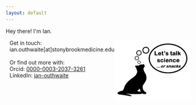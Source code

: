 ```yaml
---
layout: default
---
```


Hey there! I'm Ian.

<div style="display:flex">
     <div style="flex:1;padding-left:10px;">
          Get in touch: ian.outhwaite[at]stonybrookmedicine.edu <br><br>
	  Or find out more with: <br>       
	  Orcid: <a href = "https://orcid.org/0000-0003-2037-3261"> 0000-0003-2037-3261 </a> <br> 
	  LinkedIn: <a href = "https://www.linkedin.com/in/ian-outhwaite"> ian-outhwaite </a>
     </div>
     <div style="flex:1;padding-right:10px;">
          <img src="assets/talk.png" width="200">
     </div>




